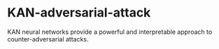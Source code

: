 # KAN-adversarial-attack
KAN neural networks provide a powerful and interpretable approach to counter-adversarial attacks. 
